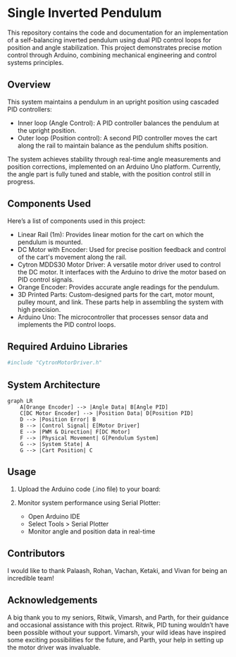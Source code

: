 # Single Inverted Pendulum

This repository contains the code and documentation for an implementation of a self-balancing inverted pendulum using dual PID control loops for position and angle stabilization. This project demonstrates precise motion control through Arduino, combining mechanical engineering and control systems principles.

## Overview
This system maintains a pendulum in an upright position using cascaded PID controllers:
- Inner loop (Angle Control): A PID controller balances the pendulum at the upright position.
- Outer loop (Position control): A second PID controller moves the cart along the rail to maintain balance as the pendulum shifts position.

The system achieves stability through real-time angle measurements and position corrections, implemented on an Arduino Uno platform. Currently, the angle part is fully tuned and stable, with the position control still in progress.




## Components Used

Here’s a list of components used in this project:

- Linear Rail (1m): Provides linear motion for the cart on which the pendulum is mounted.
- DC Motor with Encoder: Used for precise position feedback and control of the cart's movement along the rail.
- Cytron MDDS30 Motor Driver: A versatile motor driver used to control the DC motor. It interfaces with the Arduino to drive the motor based on PID control signals.
- Orange Encoder: Provides accurate angle readings for the pendulum.
- 3D Printed Parts: Custom-designed parts for the cart, motor mount, pulley mount, and link. These parts help in assembling the system with high precision.
- Arduino Uno: The microcontroller that processes sensor data and implements the PID control loops.

## Required Arduino Libraries
```bash
#include "CytronMotorDriver.h"
```
## System Architecture

```mermaid
graph LR
    A[Orange Encoder] --> |Angle Data| B[Angle PID]
    C[DC Motor Encoder] --> |Position Data| D[Position PID]
    D --> |Position Error| B
    B --> |Control Signal| E[Motor Driver]
    E --> |PWM & Direction| F[DC Motor]
    F --> |Physical Movement| G[Pendulum System]
    G --> |System State| A
    G --> |Cart Position| C
```
## Usage

1. Upload the Arduino code (.ino file) to your board:


2. Monitor system performance using Serial Plotter:
   - Open Arduino IDE
   - Select Tools > Serial Plotter
   - Monitor angle and position data in real-time

## Contributors
I would like to thank Palaash, Rohan, Vachan, Ketaki, and Vivan for being an incredible team!
## Acknowledgements
A big thank you to my seniors, Ritwik, Vimarsh, and Parth, for their guidance and occasional assistance with this project. Ritwik, PID tuning wouldn’t have been possible without your support. Vimarsh, your wild ideas have inspired some exciting possibilities for the future, and Parth, your help in setting up the motor driver was invaluable.

